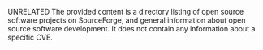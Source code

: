 UNRELATED
The provided content is a directory listing of open source software projects on SourceForge, and general information about open source software development. It does not contain any information about a specific CVE.